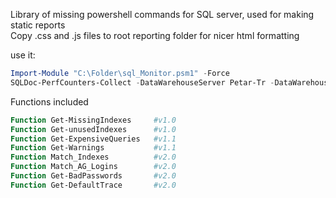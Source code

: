 Library of missing powershell commands for SQL server, used for making static reports<BR>
Copy .css and .js files to root reporting folder for nicer html formatting

use it: 
```powershell
Import-Module "C:\Folder\sql_Monitor.psm1" -Force
SQLDoc-PerfCounters-Collect -DataWarehouseServer Petar-Tr -DataWarehouseDatabase SQL_Datawarehouse 
```


Functions included

```powershell
Function Get-MissingIndexes     #v1.0
Function Get-unusedIndexes      #v1.0
Function Get-ExpensiveQueries   #v1.1 
Function Get-Warnings           #v1.1 
Function Match_Indexes          #v2.0 
Function Match_AG_Logins        #v2.0 
Function Get-BadPasswords       #v2.0 
Function Get-DefaultTrace       #v2.0 
```
